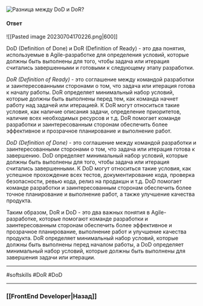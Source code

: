 ![Разница между DoD и DoR?](https://youtu.be/DZjIcc6KdjE?t=625)

#### Ответ

![[Pasted image 20230704170226.png|600]]

DoD (Definition of Done) и DoR (Definition of Ready) - это два понятия, используемые в Agile-разработке для определения условий, которые должны быть выполнены для того, чтобы задача или итерация считались завершенными и готовыми к следующему этапу разработки.

*DoR (Definition of Ready)* - это соглашение между командой разработки и заинтересованными сторонами о том, что задача или итерация готова к началу работы. DoR определяет минимальный набор условий, которые должны быть выполнены перед тем, как команда начнет работу над задачей или итерацией. К DoR могут относиться такие условия, как наличие описания задачи, определение приоритетов, наличие всех необходимых ресурсов и т.д. DoR помогает команде разработки и заинтересованным сторонам обеспечить более эффективное и прозрачное планирование и выполнение работ.

*DoD (Definition of Done)* - это соглашение между командой разработки и заинтересованными сторонами о том, что задача или итерация готова к завершению. DoD определяет минимальный набор условий, которые должны быть выполнены для того, чтобы задача или итерация считались завершенными. К DoD могут относиться такие условия, как успешное прохождение всех тестов, документирование кода, проверка безопасности, ревью кода, релиз на продакшн и т.д. DoD помогает команде разработки и заинтересованным сторонам обеспечить более точное планирование и выполнение работ, а также улучшение качества продукта.

Таким образом, DoR и DoD - это два важных понятия в Agile-разработке, которые помогают команде разработки и заинтересованным сторонам обеспечить более эффективное и прозрачное планирование, выполнение работ и улучшение качества продукта. DoR определяет минимальный набор условий, которые должны быть выполнены перед началом работы, а DoD определяет минимальный набор условий, которые должны быть выполнены для завершения задачи или итерации.

___
#softskills #DoR #DoD

___

### [[FrontEnd Developer|Назад]]
